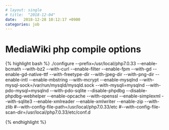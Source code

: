 ```yaml
---
# layout: single
# title:  "2018-12-04"
date:   2018-12-28 10:12:17 +0900
categories: job
---
```


# MediaWiki php compile options
{% highlight bash %}
./configure
    --prefix=/usr/local/php7.0.33 
    --enable-bcmath
    --with-bz2 
    --with-curl 
    --enable-filter 
    --enable-fpm 
    --with-gd 
    --enable-gd-native-ttf 
    --with-freetype-dir 
    --with-jpeg-dir 
    --with-png-dir 
    --enable-intl 
    --enable-mbstring 
    --with-mcrypt 
    --enable-mysqlnd 
    --with-mysql-sock=/var/run/mysqld/mysqld.sock 
    --with-mysqli=mysqlnd 
    --with-pdo-mysql=mysqlnd 
    --with-pdo-sqlite 
    --disable-phpdbg 
    --disable-phpdbg-webhelper 
    --enable-opcache 
    --with-openssl 
    --enable-simplexml 
    --with-sqlite3 
    --enable-xmlreader 
    --enable-xmlwriter 
    --enable-zip 
    --with-zlib
    #--with-config-file-path=/usr/local/php7.0.33/etc 
    #--with-config-file-scan-dir=/usr/local/php7.0.33/etc/conf.d 

{% endhighlight %}